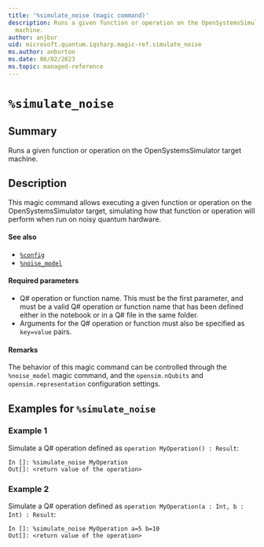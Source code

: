 ```yaml
---
title: '%simulate_noise (magic command)'
description: Runs a given function or operation on the OpenSystemsSimulator target
  machine.
author: anjbur
uid: microsoft.quantum.iqsharp.magic-ref.simulate_noise
ms.author: anburton
ms.date: 06/02/2023
ms.topic: managed-reference
---
```


<!--
    NB: This file has been automatically generated from Microsoft.Quantum.IQSharp.Jupyter.dll,
        please do not manually edit it.

    [DEBUG] JSON source:
        {"Name": "%simulate_noise", "Documentation": {"Summary": "Runs a given function or operation on the OpenSystemsSimulator target machine.", "Full": null, "Description": "\r\nThis magic command allows executing a given function or operation\r\non the OpenSystemsSimulator target, simulating how that function or operation\r\nwill perform when run on noisy quantum hardware.\r\n\r\n#### See also\r\n\r\n- [`%config`](https://docs.microsoft.com/qsharp/api/iqsharp-magic/config)\r\n- [`%noise_model`](https://docs.microsoft.com/qsharp/api/iqsharp-magic/noise_model)\r\n\r\n#### Required parameters\r\n\r\n- Q# operation or function name. This must be the first parameter, and must be a valid Q# operation\r\nor function name that has been defined either in the notebook or in a Q# file in the same folder.\r\n- Arguments for the Q# operation or function must also be specified as `key=value` pairs.\r\n\r\n#### Remarks\r\n\r\nThe behavior of this magic command can be controlled through the `%noise_model` magic command,\r\nand the `opensim.nQubits` and `opensim.representation` configuration settings.\r\n            ", "Remarks": null, "Examples": ["\r\nSimulate a Q# operation defined as `operation MyOperation() : Result`:\r\n```\r\nIn []: %simulate_noise MyOperation\r\nOut[]: <return value of the operation>\r\n```\r\n                ", "\r\nSimulate a Q# operation defined as `operation MyOperation(a : Int, b : Int) : Result`:\r\n```\r\nIn []: %simulate_noise MyOperation a=5 b=10\r\nOut[]: <return value of the operation>\r\n```\r\n                "], "SeeAlso": null}, "AssemblyName": "Microsoft.Quantum.IQSharp.Jupyter"}
-->

# `%simulate_noise`

## Summary

Runs a given function or operation on the OpenSystemsSimulator target machine.

## Description

This magic command allows executing a given function or operation
on the OpenSystemsSimulator target, simulating how that function or operation
will perform when run on noisy quantum hardware.

#### See also

- [`%config`](https://docs.microsoft.com/qsharp/api/iqsharp-magic/config)
- [`%noise_model`](https://docs.microsoft.com/qsharp/api/iqsharp-magic/noise_model)

#### Required parameters

- Q# operation or function name. This must be the first parameter, and must be a valid Q# operation
or function name that has been defined either in the notebook or in a Q# file in the same folder.
- Arguments for the Q# operation or function must also be specified as `key=value` pairs.

#### Remarks

The behavior of this magic command can be controlled through the `%noise_model` magic command,
and the `opensim.nQubits` and `opensim.representation` configuration settings.

## Examples for `%simulate_noise`

### Example 1

Simulate a Q# operation defined as `operation MyOperation() : Result`:
```
In []: %simulate_noise MyOperation
Out[]: <return value of the operation>
```

### Example 2

Simulate a Q# operation defined as `operation MyOperation(a : Int, b : Int) : Result`:
```
In []: %simulate_noise MyOperation a=5 b=10
Out[]: <return value of the operation>
```
